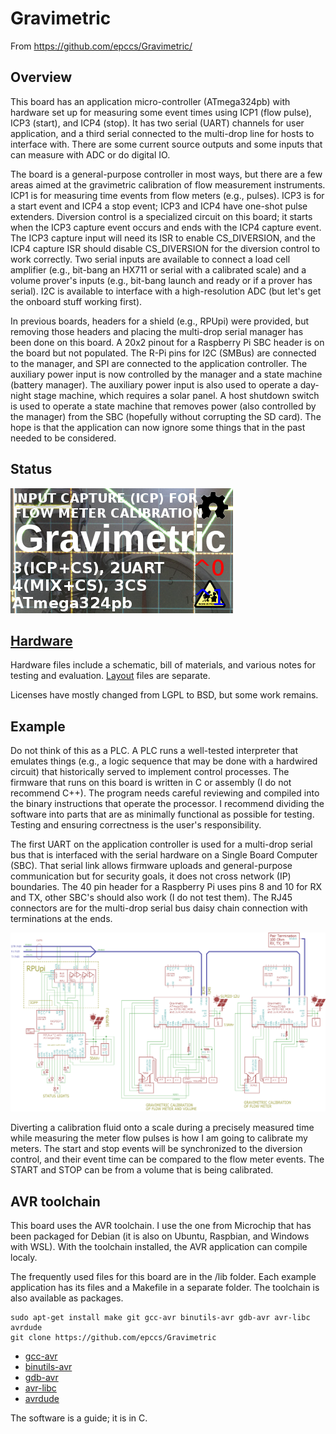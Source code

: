 # Gravimetric

From <https://github.com/epccs/Gravimetric/>

## Overview

This board has an application micro-controller (ATmega324pb) with hardware set up for measuring some event times using ICP1 (flow pulse), ICP3 (start), and ICP4 (stop). It has two serial (UART) channels for user application, and a third serial connected to the multi-drop line for hosts to interface with. There are some current source outputs and some inputs that can measure with ADC or do digital IO. 

The board is a general-purpose controller in most ways, but there are a few areas aimed at the gravimetric calibration of flow measurement instruments. ICP1 is for measuring time events from flow meters (e.g., pulses). ICP3 is for a start event and ICP4 a stop event; ICP3 and ICP4 have one-shot pulse extenders.  Diversion control is a specialized circuit on this board; it starts when the ICP3 capture event occurs and ends with the ICP4 capture event. The ICP3 capture input will need its ISR to enable CS_DIVERSION, and the ICP4 capture ISR should disable CS_DIVERSION  for the diversion control to work correctly. Two serial inputs are available to connect a load cell amplifier (e.g., bit-bang an HX711 or serial with a calibrated scale) and a volume prover's inputs (e.g., bit-bang launch and ready or if a prover has serial). I2C is available to interface with a high-resolution ADC (but let's get the onboard stuff working first).

In previous boards, headers for a shield (e.g., RPUpi) were provided, but removing those headers and placing the multi-drop serial manager has been done on this board. A 20x2 pinout for a Raspberry Pi SBC header is on the board but not populated. The R-Pi pins for I2C (SMBus) are connected to the manager, and SPI are connected to the application controller. The auxiliary power input is now controlled by the manager and a state machine (battery manager). The auxiliary power input is also used to operate a day-night stage machine, which requires a solar panel. A host shutdown switch is used to operate a state machine that removes power (also controlled by the manager) from the SBC (hopefully without corrupting the SD card). The hope is that the application can now ignore some things that in the past needed to be considered.


## Status

![Status](./Hardware/status_icon.png "Status")

## [Hardware](./Hardware)

Hardware files include a schematic, bill of materials, and various notes for testing and evaluation. [Layout] files are separate.

[Layout]: https://github.com/epccs/Eagle/

Licenses have mostly changed from LGPL to BSD, but some work remains.


## Example

Do not think of this as a PLC. A PLC runs a well-tested interpreter that emulates things (e.g., a logic sequence that may be done with a hardwired circuit) that historically served to implement control processes. The firmware that runs on this board is written in C or assembly (I do not recommend C++). The program needs careful reviewing and compiled into the binary instructions that operate the processor. I recommend dividing the software into parts that are as minimally functional as possible for testing. Testing and ensuring correctness is the user's responsibility.

The first UART on the application controller is used for a multi-drop serial bus that is interfaced with the serial hardware on a Single Board Computer (SBC). That serial link allows firmware uploads and general-purpose communication but for security goals, it does not cross network (IP) boundaries. The 40 pin header for a Raspberry Pi uses pins 8 and 10 for RX and TX, other SBC's should also work (I do not test them). The RJ45 connectors are for the multi-drop serial bus daisy chain connection with terminations at the ends. 

![MultiDrop](./Hardware/Documents/MultiDrop.png "Gravimetric MultiDrop")

Diverting a calibration fluid onto a scale during a precisely measured time while measuring the meter flow pulses is how I am going to calibrate my meters. The start and stop events will be synchronized to the diversion control, and their event time can be compared to the flow meter events. The START and STOP can be from a volume that is being calibrated.


## AVR toolchain

This board uses the AVR toolchain. I use the one from Microchip that has been packaged for Debian (it is also on Ubuntu, Raspbian, and Windows with WSL). With the toolchain installed, the AVR application can compile localy. 

The frequently used files for this board are in the /lib folder. Each example application has its files and a Makefile in a separate folder. The toolchain is also available as packages. 

```
sudo apt-get install make git gcc-avr binutils-avr gdb-avr avr-libc avrdude
git clone https://github.com/epccs/Gravimetric
```

* [gcc-avr](https://packages.ubuntu.com/search?keywords=gcc-avr)
* [binutils-avr](https://packages.ubuntu.com/search?keywords=binutils-avr)
* [gdb-avr](https://packages.ubuntu.com/search?keywords=gdb-avr)
* [avr-libc](https://packages.ubuntu.com/search?keywords=avr-libc)
* [avrdude](https://packages.ubuntu.com/search?keywords=avrdude)

The software is a guide; it is in C. 
